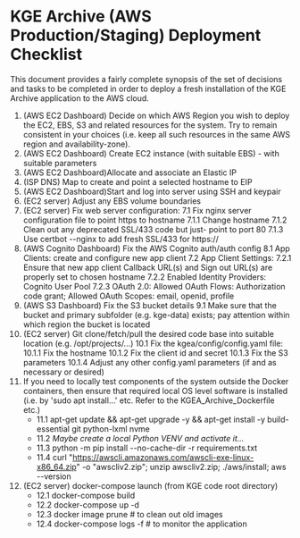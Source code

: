 # KGE Archive (AWS Production/Staging) Deployment Checklist

This document provides a fairly complete synopsis of the set of decisions and tasks to be completed in order to deploy a fresh installation of the KGE Archive application to the AWS cloud.

1. (AWS EC2 Dashboard) Decide on which AWS Region you wish to deploy the EC2, EBS, S3 and related resources for the system. Try to remain consistent in your choices (i.e. keep all such resources in the same AWS region and availability-zone).
2. (AWS EC2 Dashboard) Create EC2 instance (with suitable EBS) - with suitable parameters
3. (AWS EC2 Dashboard)Allocate and associate an Elastic IP
4. (ISP DNS) Map to create and point a selected hostname to EIP
5. (AWS EC2 Dashboard)Start and log into server using SSH and keypair
6. (EC2 server) Adjust any EBS volume boundaries
7. (EC2 server) Fix web server configuration:
    7.1 Fix nginx server configuration file to point https to hostname
        7.1.1 Change hostname
        7.1.2 Clean out any deprecated SSL/433 code but just- point to port 80
        7.1.3  Use certbot --nginx to add fresh SSL/433 for https://
8. (AWS Cognito Dashboard) Fix the AWS Cognito auth/auth config
    8.1 App Clients: create and configure new app client
    7.2 App Client Settings:
       7.2.1 Ensure that new app client Callback URL(s) and Sign out URL(s) are properly set to chosen hostname
       7.2.2 Enabled Identity Providers: Cognito User Pool
       7.2.3 OAuth 2.0: Allowed OAuth Flows: Authorization code grant;  Allowed OAuth Scopes:  email, openid, profile
9. (AWS S3 Dashboard) Fix the S3 bucket details
    9.1 Make sure that the bucket and primary subfolder (e.g. kge-data) exists; pay attention within which region the bucket is located
10. (EC2 server) Git clone/fetch/pull the desired code base into suitable location (e.g. /opt/projects/...)
    10.1 Fix the <KGE root code directory>kgea/config/config.yaml file:
        10.1.1 Fix the hostname
        10.1.2 Fix the client id and secret
        10.1.3 Fix the S3 parameters
        10.1.4 Adjust any other config.yaml parameters (if and as necessary or desired)
11. If you need to locally test components of the system outside the Docker containers, then ensure that required local OS level software is installed  (i.e. by 'sudo apt install...' etc. Refer to the KGEA_Archive_Dockerfile etc.) 
    - 11.1 apt-get update && apt-get upgrade -y && apt-get install -y build-essential git python-lxml nvme
    - 11.2 _Maybe create a local Python VENV and activate it..._
    - 11.3 python -m pip install --no-cache-dir -r requirements.txt
    - 11.4 curl "https://awscli.amazonaws.com/awscli-exe-linux-x86_64.zip" -o "awscliv2.zip"; unzip awscliv2.zip; ./aws/install; aws --version
12. (EC2 server) docker-compose launch (from KGE code root directory)
    - 12.1 docker-compose build
    - 12.2 docker-compose up -d
    - 12.3 docker image prune  # to clean out old images
    - 12.4 docker-compose logs -f  # to monitor the application
